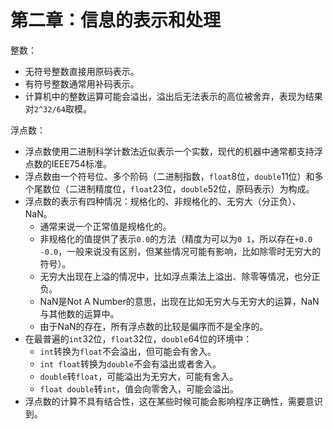 # 第二章：信息的表示和处理

整数：
- 无符号整数直接用原码表示。
- 有符号整数通常用补码表示。
- 计算机中的整数运算可能会溢出，溢出后无法表示的高位被舍弃，表现为结果对`2^32/64`取模。

浮点数：
- 浮点数使用二进制科学计数法近似表示一个实数，现代的机器中通常都支持浮点数的IEEE754标准。
- 浮点数由一个符号位、多个阶码（二进制指数，`float`8位，`double`11位）和多个尾数位（二进制精度位，`float`23位，`double`52位，原码表示）为构成。
- 浮点数的表示有四种情况：规格化的、非规格化的、无穷大（分正负）、NaN。
    - 通常来说一个正常值是规格化的。
    - 非规格化的值提供了表示`0.0`的方法（精度为可以为`0 1`，所以存在`+0.0 -0.0`，一般来说没有区别，但某些情况可能有影响，比如除零时无穷大的符号）。
    - 无穷大出现在上溢的情况中，比如浮点乘法上溢出、除零等情况，也分正负。
    - NaN是Not A Number的意思，出现在比如无穷大与无穷大的运算，NaN与其他数的运算中。
    - 由于NaN的存在，所有浮点数的比较是偏序而不是全序的。
- 在最普遍的`int`32位，`float`32位，`double`64位的环境中：
    - `int`转换为`float`不会溢出，但可能会有舍入。
    - `int float`转换为`double`不会有溢出或者舍入。
    - `double`转`float`，可能溢出为无穷大，可能有舍入。
    - `float double`转`int`，值会向零舍入，可能会溢出。
- 浮点数的计算不具有结合性，这在某些时候可能会影响程序正确性，需要意识到。